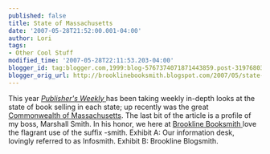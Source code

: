 ```yaml
---
published: false
title: State of Massachusetts
date: '2007-05-28T21:52:00.001-04:00'
author: Lori
tags:
- Other Cool Stuff
modified_time: '2007-05-28T22:11:53.203-04:00'
blogger_id: tag:blogger.com,1999:blog-5767374071871443859.post-3197680320005362938
blogger_orig_url: http://brooklinebooksmith.blogspot.com/2007/05/state-of-massachusetts.html
---
```


This year <a href="http://www.publishersweekly.com/"><em>Publisher's Weekly</em> </a>has been taking weekly in-depth looks at the state of book selling in each state; up recently was the great <a href="http://www.publishersweekly.com/article/CA6444817.html?q=massachusetts">Commonwealth of Massachusetts</a>.  The last bit of the article is a profile of my boss, Marshall Smith. In his honor, we here at <a href="http://brooklinebooksmith.com/">Brookline Booksmith </a>love the flagrant use of the suffix -smith. Exhibit A: Our information desk, lovingly referred to as Infosmith. Exhibit B: Brookline Blogsmith.